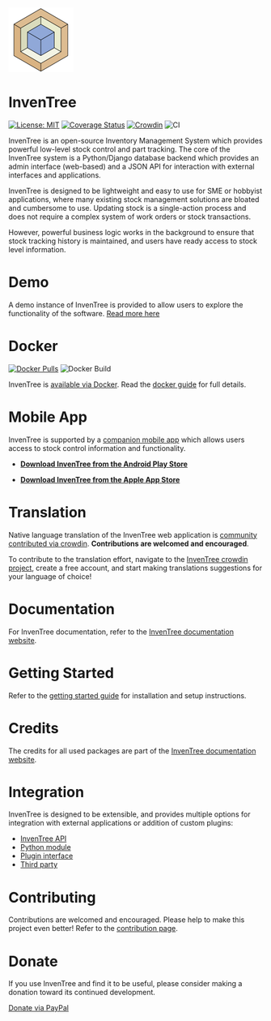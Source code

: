 
<img src="images/logo/inventree.png" alt="InvenTree" width="128"/>

# InvenTree

[![License: MIT](https://img.shields.io/badge/License-MIT-yellow.svg)](https://opensource.org/licenses/MIT)
[![Coverage Status](https://coveralls.io/repos/github/inventree/InvenTree/badge.svg)](https://coveralls.io/github/inventree/InvenTree)
[![Crowdin](https://badges.crowdin.net/inventree/localized.svg)](https://crowdin.com/project/inventree)
![CI](https://github.com/inventree/inventree/actions/workflows/qc_checks.yaml/badge.svg)

InvenTree is an open-source Inventory Management System which provides powerful low-level stock control and part tracking. The core of the InvenTree system is a Python/Django database backend which provides an admin interface (web-based) and a JSON API for interaction with external interfaces and applications.

InvenTree is designed to be lightweight and easy to use for SME or hobbyist applications, where many existing stock management solutions are bloated and cumbersome to use. Updating stock is a single-action process and does not require a complex system of work orders or stock transactions. 

However, powerful business logic works in the background to ensure that stock tracking history is maintained, and users have ready access to stock level information.

# Demo

A demo instance of InvenTree is provided to allow users to explore the functionality of the software. [Read more here](https://inventree.readthedocs.io/en/latest/demo/)

# Docker

[![Docker Pulls](https://img.shields.io/docker/pulls/inventree/inventree)](https://hub.docker.com/r/inventree/inventree)
![Docker Build](https://github.com/inventree/inventree/actions/workflows/docker_latest.yaml/badge.svg)

InvenTree is [available via Docker](https://hub.docker.com/r/inventree/inventree). Read the [docker guide](https://inventree.readthedocs.io/en/latest/start/docker/) for full details.

# Mobile App

InvenTree is supported by a [companion mobile app](https://inventree.readthedocs.io/en/latest/app/app/) which allows users access to stock control information and functionality. 

- [**Download InvenTree from the Android Play Store**](https://play.google.com/store/apps/details?id=inventree.inventree_app)

- [**Download InvenTree from the Apple App Store**](https://apps.apple.com/au/app/inventree/id1581731101#?platform=iphone)

# Translation

Native language translation of the InvenTree web application is [community contributed via crowdin](https://crowdin.com/project/inventree). **Contributions are welcomed and encouraged**.

To contribute to the translation effort, navigate to the [InvenTree crowdin project](https://crowdin.com/project/inventree), create a free account, and start making translations suggestions for your language of choice!

# Documentation

For InvenTree documentation, refer to the [InvenTree documentation website](https://inventree.readthedocs.io/en/latest/).

# Getting Started

Refer to the [getting started guide](https://inventree.readthedocs.io/en/latest/start/install/) for installation and setup instructions.

# Credits

The credits for all used packages are part of the [InvenTree documentation website](https://inventree.readthedocs.io/en/latest/credits/).

# Integration

InvenTree is designed to be extensible, and provides multiple options for integration with external applications or addition of custom plugins:

* [InvenTree API](https://inventree.readthedocs.io/en/latest/extend/api/)
* [Python module](https://inventree.readthedocs.io/en/latest/extend/python)
* [Plugin interface](https://inventree.readthedocs.io/en/latest/extend/plugins)
* [Third party](https://inventree.readthedocs.io/en/latest/extend/integrate)

# Contributing

Contributions are welcomed and encouraged. Please help to make this project even better! Refer to the [contribution page](https://inventree.readthedocs.io/en/latest/contribute/).

# Donate

If you use InvenTree and find it to be useful, please consider making a donation toward its continued development. 

[Donate via PayPal](https://paypal.me/inventree?locale.x=en_AU)
